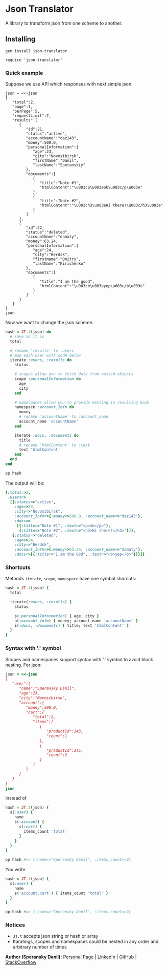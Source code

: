 # Json Translator

A library to transform json from one scheme to another.

## Installing

    gem install json-translator

    require 'json-translator'

### Quick example

Suppose we use API which responses with next simple json:

    json = <<-json
    {
       "total":2,
       "page":1,
       "perPage":5,
       "requestLimit":7,
       "results":[
          {
             "id":21,
             "status":"active",
             "accountName":"daz143",
             "money":500.0,
             "personalInformation":{
                "age":23,
                "city":"Novosibirsk",
                "firstName":"Danil",
                "lastName":"Speranskiy"
             },
             "documents":[
                {
                   "title":"Note #1",
                   "htmlContent":"\u003cp\u003eok\u003c/p\u003e"
                },
                {
                   "title":"Note #2",
                   "htmlContent":"\u003ch3\u003eHi there!\u003c/h3\u003e"
                }
             ]
          },
          {
             "id":22,
             "status":"deleted",
             "accountName":"damaty",
             "money":63.24,
             "personalInformation":{
                "age":24,
                "city":"Berdsk",
                "firstName":"Dmitry",
                "lastName":"Kirichenko"
             },
             "documents":[
                {
                   "title":"I am the good",
                   "htmlContent":"\u003cb\u003eyep\u003c/b\u003e"
                }
             ]
          }
       ]
    }
    json

Now we want to change the json scheme.

```ruby
hash = JT.t(json) do
  # save as it is
  total

  # rename 'results' to :users
  # map each user with code below
  iterate :users, :results do
    status

    # scopes allow you to fetch data from nested objects
    scope :personalInformation do
      age
      city
    end

    # namespaces allow you to provide nesting in resulting hash
    namespace :account_info do
      money
      # rename 'accountName' to :account_name
      account_name 'accountName'
    end

    iterate :docs, :documents do
      title
      # rename 'htmlContent' to :text
      text 'htmlContent'
    end
  end
end

pp hash
```

The output will be:

```ruby
{:total=>2,
 :users=>
  [{:status=>"active",
    :age=>23,
    :city=>"Novosibirsk",
    :account_info=>{:money=>500.0, :account_name=>"daz143"},
    :docs=>
     [{:title=>"Note #1", :text=>"<p>ok</p>"},
      {:title=>"Note #2", :text=>"<h3>Hi there!</h3>"}]},
   {:status=>"deleted",
    :age=>24,
    :city=>"Berdsk",
    :account_info=>{:money=>63.24, :account_name=>"damaty"},
    :docs=>[{:title=>"I am the God", :text=>"<b>yep</b>"}]}]}
```

### Shortcuts

Methods `iterate`, `scope`, `namespace` have one symbol shorcuts:

```ruby
hash = JT.t(json) {
  total

  iterate(:users, :results) {
    status

    s(:personalInformation) { age; city }
    n(:account_info) { money; account_name 'accountName' }
    i(:docs, :documents) { title; text 'htmlContent' }
  }
}
```

### Syntax with '.' symbol

Scopes and namespaces support syntax with '.' symbol to avoid block nesting.
For json:

```ruby
json = <<-json
{
   "user":{
      "name":"Speransky Danil",
      "age":23,
      "city":"Novosibirsk",
      "account":{
         "money":500.0,
         "cart":{
            "total":2,
            "items":[
               {
                  "productId":143,
                  "count":1
               },
               {
                  "productId":245,
                  "count":2
               }
            ]
         }
      }
   }
}
json
```

Instead of

```ruby
hash = JT.t(json) {
  s(:user) {
    name
    s(:account) {
      s(:cart) {
        items_count 'total'
      }
    }
  }
}

pp hash #=> {:name=>"Speransky Danil", :items_count=>2}
```

You write

```ruby
hash = JT.t(json) {
  s(:user) {
    name
    s('account.cart') { items_count 'total' }
  }
}

pp hash #=> {:name=>"Speransky Danil", :items_count=>2}
```

### Notices

* `JT.t` accepts json string or hash or array
* Itaratings, scopes and namespaces could be nested in any order and arbitrary number of times

**Author (Speransky Danil):**
[Personal Page](http://dsperansky.info) |
[LinkedIn](http://ru.linkedin.com/in/speranskydanil/en) |
[GitHub](https://github.com/speranskydanil?tab=repositories) |
[StackOverflow](http://stackoverflow.com/users/1550807/speransky-danil)

